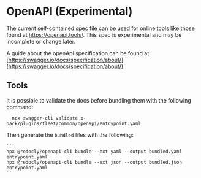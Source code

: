 # OpenAPI (Experimental)

The current self-contained spec file can be used for online tools like those found at https://openapi.tools/. This spec is experimental and may be incomplete or change later.

A guide about the openApi specification can be found at [https://swagger.io/docs/specification/about/](https://swagger.io/docs/specification/about/).

 ## Tools
It is possible to validate the docs before bundling them with the following command:
  ```
    npx swagger-cli validate x-pack/plugins/fleet/common/openapi/entrypoint.yaml
  ```

Then generate the `bundled` files with the following:

    ```
    npx @redocly/openapi-cli bundle --ext yaml --output bundled.yaml entrypoint.yaml
    npx @redocly/openapi-cli bundle --ext json --output bundled.json entrypoint.yaml
    ```
